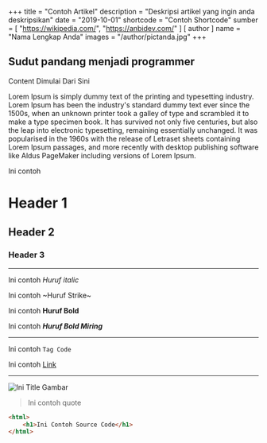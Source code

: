 +++
title = "Contoh Artikel"
description = "Deskripsi artikel yang ingin anda deskripsikan"
date = "2019-10-01"
shortcode = "Contoh Shortcode"
sumber = [
    "https://wikipedia.com/",
    "https://anbidev.com/"
]
[ author ]
  name = "Nama Lengkap Anda"
  images = "/author/pictanda.jpg"
+++ 

## Sudut pandang menjadi programmer

Content Dimulai Dari Sini

Lorem Ipsum is simply dummy text of the printing and typesetting industry. Lorem Ipsum has been the industry's standard dummy text ever since the 1500s, when an unknown printer took a galley of type and scrambled it to make a type specimen book. It has survived not only five centuries, but also the leap into electronic typesetting, remaining essentially unchanged. It was popularised in the 1960s with the release of Letraset sheets containing Lorem Ipsum passages, and more recently with desktop publishing software like Aldus PageMaker including versions of Lorem Ipsum.

Ini contoh 
# Header 1
## Header 2
### Header 3

<hr>

Ini contoh *Huruf italic*

Ini contoh ~Huruf Strike~

Ini contoh **Huruf Bold**

Ini contoh ***Huruf Bold Miring*** 

<hr>

Ini contoh `Tag Code`

Ini contoh [Link](https://anbidev.com)

<hr>

![Ini Title Gambar](/post/nama-gambar-post.jpg "Ini Deskripsi Gambar")

> Ini contoh quote

```html
<html>
    <h1>Ini Contoh Source Code</h1>
</html>
```


